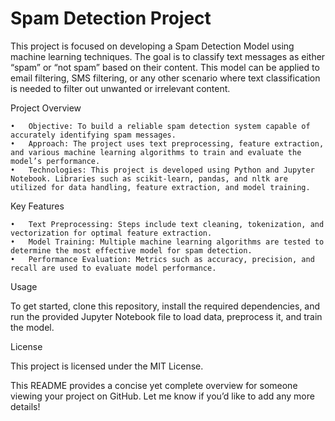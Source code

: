 # Spam Detection Project

This project is focused on developing a Spam Detection Model using machine learning techniques. The goal is to classify text messages as either “spam” or “not spam” based on their content. This model can be applied to email filtering, SMS filtering, or any other scenario where text classification is needed to filter out unwanted or irrelevant content.

Project Overview

	•	Objective: To build a reliable spam detection system capable of accurately identifying spam messages.
	•	Approach: The project uses text preprocessing, feature extraction, and various machine learning algorithms to train and evaluate the model’s performance.
	•	Technologies: This project is developed using Python and Jupyter Notebook. Libraries such as scikit-learn, pandas, and nltk are utilized for data handling, feature extraction, and model training.

Key Features

	•	Text Preprocessing: Steps include text cleaning, tokenization, and vectorization for optimal feature extraction.
	•	Model Training: Multiple machine learning algorithms are tested to determine the most effective model for spam detection.
	•	Performance Evaluation: Metrics such as accuracy, precision, and recall are used to evaluate model performance.

Usage

To get started, clone this repository, install the required dependencies, and run the provided Jupyter Notebook file to load data, preprocess it, and train the model.

License

This project is licensed under the MIT License.

This README provides a concise yet complete overview for someone viewing your project on GitHub. Let me know if you’d like to add any more details!